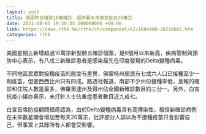 ```yaml
---
layout: post
title: 美國昨日增逾10萬確診　福奇憂未來增至每日20萬宗
date: 2021-08-05 19:50:05.000000000 +08:00
link: https://news.rthk.hk/rthk/ch/component/k2/1604480-20210805.htm
categories: rthk
---
```


美國星期三新增超過10萬宗新型肺炎確診個案，是6個月以來新高，疾病管制與預防中心表示，有八成三新確診患者是感染最先在印度發現的Delta變種病毒。

不同地區民眾對接種疫苗的態度有差異，佛蒙特州居民有七成六人口已接種至少一劑疫苗，但密西西比州只有四成。路透社報道，南部不少州份接種率低，呈報的確診和住院人數是最多，佛羅里達州及得州佔全國新確診數目約三分一。另外，白宮抗疫小組亦表示，未打針人士佔重症患者數目近九成七。

白宮首席防疫顧問福奇認為，由於Delta變種病毒具有高傳染性，相信新確診病例在未來數星期會增加至每天20萬宗，批評部分人誤以為不接種疫苗只會影響自己，但事實上其餘所有人都會受影響。
